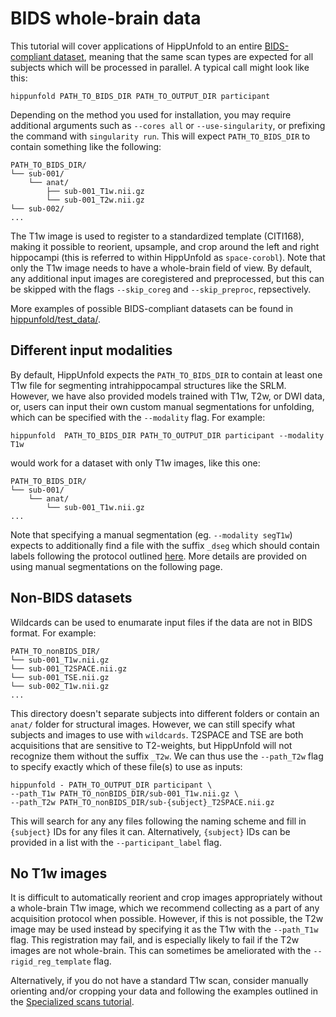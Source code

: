# BIDS whole-brain data

This tutorial will cover applications of HippUnfold to an entire
[BIDS-compliant dataset](https://bids.neuroimaging.io/), meaning that
the same scan types are expected for all subjects which will be
processed in parallel. A typical call might look like this:

    hippunfold PATH_TO_BIDS_DIR PATH_TO_OUTPUT_DIR participant 

Depending on the method you used for installation, you may require
additional arguments such as `--cores all` or `--use-singularity`, or
prefixing the command with `singularity run`. This will expect
`PATH_TO_BIDS_DIR` to contain something like the following:

    PATH_TO_BIDS_DIR/
    └── sub-001/
        └── anat/
            ├── sub-001_T1w.nii.gz
            └── sub-001_T2w.nii.gz
    └── sub-002/
    ...

The T1w image is used to register to a standardized
template (CITI168), making it possible to reorient, upsample, and crop
around the left and right hippocampi (this is referred to within
HippUnfold as `space-corobl`). Note that only the T1w image needs to
have a whole-brain field of view. By default, any additional input images
are coregistered and preprocessed, but this can be skipped with the
flags `--skip_coreg` and `--skip_preproc`, repsectively.

More examples of possible BIDS-compliant datasets can be found in
[hippunfold/test\_data/](https://github.com/khanlab/hippunfold/tree/master/test_data).

## Different input modalities 
By default, HippUnfold expects the `PATH_TO_BIDS_DIR` to contain at least
one T1w file for segmenting intrahippocampal
structures like the SRLM. However, we have
also provided models trained with T1w, T2w, or DWI data, or, users can input
their own custom manual segmentations for unfolding, which can be
specified with the `--modality` flag. For example:

    hippunfold  PATH_TO_BIDS_DIR PATH_TO_OUTPUT_DIR participant --modality T1w

would work for a dataset with only T1w images, like this one:

    PATH_TO_BIDS_DIR/
    └── sub-001/
        └── anat/
            └── sub-001_T1w.nii.gz
    ...

Note that specifying a manual segmentation (eg. `--modality segT1w`)
expects to additionally find a file with the suffix `_dseg` which should
contain labels following the protocol outlined
[here](https://ars.els-cdn.com/content/image/1-s2.0-S1053811917309977-mmc1.pdf).
More details are provided on using manual segmentations on the following
page.

## Non-BIDS datasets

Wildcards can be used to enumarate input files if the data are not in
BIDS format. For example:

    PATH_TO_nonBIDS_DIR/
    └── sub-001_T1w.nii.gz
    └── sub-001_T2SPACE.nii.gz
    └── sub-001_TSE.nii.gz
    └── sub-002_T1w.nii.gz
    ...

This directory doesn\'t separate subjects into different folders or
contain an `anat/` folder for structural images. However, we can still
specify what subjects and images to use with `wildcards`. T2SPACE and
TSE are both acquisitions that are sensitive to T2-weights, but
HippUnfold will not recognize them without the suffix `_T2w`. We can
thus use the `--path_T2w` flag to specify exactly which of these file(s)
to use as inputs:

    hippunfold - PATH_TO_OUTPUT_DIR participant \
    --path_T1w PATH_TO_nonBIDS_DIR/sub-001_T1w.nii.gz \
    --path_T2w PATH_TO_nonBIDS_DIR/sub-{subject}_T2SPACE.nii.gz

This will search for any any files following the naming scheme and fill
in `{subject}` IDs for any files it can. Alternatively, `{subject}` IDs
can be provided in a list with the `--participant_label` flag.

## No T1w images

It is difficult to automatically reorient and crop images appropriately
without a whole-brain T1w image, which we recommend collecting as a part
of any acquisition protocol when possible. However, if this is not
possible, the T2w image may be used instead by specifying it as the T1w
with the `--path_T1w` flag. This registration may fail, and is
especially likely to fail if the T2w images are not whole-brain. This
can sometimes be ameliorated with the `--rigid_reg_template` flag.

Alternatively, if you do not have a standard T1w scan, consider manually
orienting and/or cropping your data and following the examples outlined
in the [Specialized scans
tutorial](specializedScans.md).
